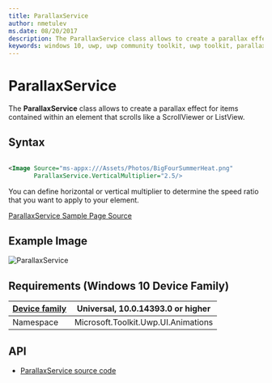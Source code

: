 ```yaml
---
title: ParallaxService
author: nmetulev
ms.date: 08/20/2017
description: The ParallaxService class allows to create a parallax effect for items contained within an element that scrolls like a ScrollViewer or ListView.
keywords: windows 10, uwp, uwp community toolkit, uwp toolkit, parallaxservice
---
```


# ParallaxService

The **ParallaxService** class allows to create a parallax effect for items contained within an element that scrolls like a ScrollViewer or ListView.

## Syntax

```xml

<Image Source="ms-appx:///Assets/Photos/BigFourSummerHeat.png"
       ParallaxService.VerticalMultiplier="2.5/>

```

You can define horizontal or vertical multiplier to determine the speed ratio that you want to apply to your element.

[ParallaxService Sample Page Source](https://github.com/Microsoft/UWPCommunityToolkit/tree/dev/Microsoft.Toolkit.Uwp.SampleApp/SamplePages/ParallaxService)

## Example Image

![ParallaxService](../resources/images/ParallaxService.gif "ParallaxService")

## Requirements (Windows 10 Device Family)

| [Device family](http://go.microsoft.com/fwlink/p/?LinkID=526370) | Universal, 10.0.14393.0 or higher |
| --- | --- |
| Namespace | Microsoft.Toolkit.Uwp.UI.Animations |

## API

* [ParallaxService source code](https://github.com/Microsoft/UWPCommunityToolkit/blob/dev/Microsoft.Toolkit.Uwp.UI.Animations/ParallaxService.cs)
